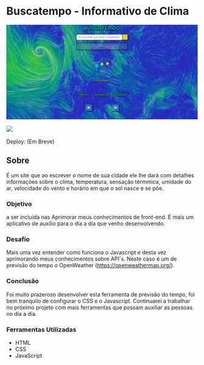 # Buscatempo - Informativo de Clima

![](./assets/img/telabuscatempo.png)

![](./assets/img/telagifbuscatempo.gif)

Deploy: (Em Breve)

## Sobre

É um site que ao escrever o nome de sua cidade ele lhe dará com detalhes informações sobre o clima, temperatura, sensação térmmica, umidade do ar, velocidade do vento e horário em que o sol nasce e se põe.

### Objetivo
a ser incluída nas
Aprimorar meus conhecimentos de front-end. É mais um aplicativo de auxílio para o dia a dia que venho desenvolvendo.

### Desafio

Mais uma vez entender como funciona o Javascript e desta vez aprimorando meus conhecimentos sobre API´s. Neste caso é um de previsão do tempo o OpenWeather (https://openweathermap.org/).

### Conclusão

Foi muito prazeroso desenvolver esta ferramenta de previsão do tempo, foi bem tranquilo de configurar o CSS e o Javascript. Continuarei a trabalhar no próximo projeto com mais ferramentas que possam auxiliar as pessoas no dia a dia.

### Ferramentas Utilizadas

- HTML
- CSS
- JavaScript